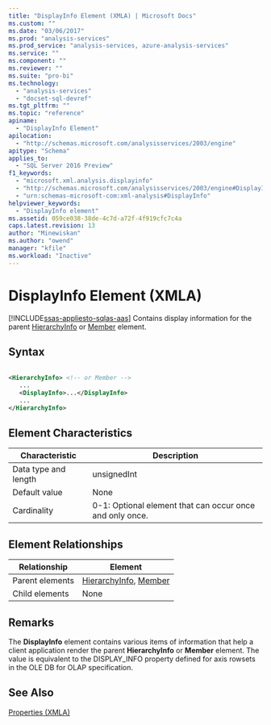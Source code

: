 ```yaml
---
title: "DisplayInfo Element (XMLA) | Microsoft Docs"
ms.custom: ""
ms.date: "03/06/2017"
ms.prod: "analysis-services"
ms.prod_service: "analysis-services, azure-analysis-services"
ms.service: ""
ms.component: ""
ms.reviewer: ""
ms.suite: "pro-bi"
ms.technology: 
  - "analysis-services"
  - "docset-sql-devref"
ms.tgt_pltfrm: ""
ms.topic: "reference"
apiname: 
  - "DisplayInfo Element"
apilocation: 
  - "http://schemas.microsoft.com/analysisservices/2003/engine"
apitype: "Schema"
applies_to: 
  - "SQL Server 2016 Preview"
f1_keywords: 
  - "microsoft.xml.analysis.displayinfo"
  - "http://schemas.microsoft.com/analysisservices/2003/engine#DisplayInfo"
  - "urn:schemas-microsoft-com:xml-analysis#DisplayInfo"
helpviewer_keywords: 
  - "DisplayInfo element"
ms.assetid: 059ce038-38de-4c7d-a72f-4f919cfc7c4a
caps.latest.revision: 13
author: "Minewiskan"
ms.author: "owend"
manager: "kfile"
ms.workload: "Inactive"
---
```

# DisplayInfo Element (XMLA)
[!INCLUDE[ssas-appliesto-sqlas-aas](../../../includes/ssas-appliesto-sqlas-aas.md)]
  Contains display information for the parent [HierarchyInfo](../../../analysis-services/xmla/xml-elements-properties/hierarchyinfo-element-xmla.md) or [Member](../../../analysis-services/xmla/xml-elements-properties/member-element-xmla.md) element.  
  
## Syntax  
  
```xml  
  
<HierarchyInfo> <!-- or Member -->  
   ...  
   <DisplayInfo>...</DisplayInfo>  
   ...  
</HierarchyInfo>  
```  
  
## Element Characteristics  
  
|Characteristic|Description|  
|--------------------|-----------------|  
|Data type and length|unsignedInt|  
|Default value|None|  
|Cardinality|0-1: Optional element that can occur once and only once.|  
  
## Element Relationships  
  
|Relationship|Element|  
|------------------|-------------|  
|Parent elements|[HierarchyInfo](../../../analysis-services/xmla/xml-elements-properties/hierarchyinfo-element-xmla.md), [Member](../../../analysis-services/xmla/xml-elements-properties/member-element-xmla.md)|  
|Child elements|None|  
  
## Remarks  
 The **DisplayInfo** element contains various items of information that help a client application render the parent **HierarchyInfo** or **Member** element. The value is equivalent to the DISPLAY_INFO property defined for axis rowsets in the OLE DB for OLAP specification.  
  
## See Also  
 [Properties &#40;XMLA&#41;](../../../analysis-services/xmla/xml-elements-properties/xml-elements-properties.md)  
  
  

